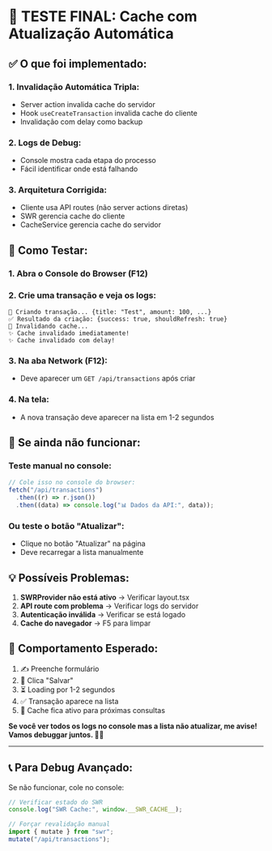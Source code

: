 # 🚀 TESTE FINAL: Cache com Atualização Automática

## ✅ **O que foi implementado:**

### 1. **Invalidação Automática Tripla:**

- Server action invalida cache do servidor
- Hook `useCreateTransaction` invalida cache do cliente
- Invalidação com delay como backup

### 2. **Logs de Debug:**

- Console mostra cada etapa do processo
- Fácil identificar onde está falhando

### 3. **Arquitetura Corrigida:**

- Cliente usa API routes (não server actions diretas)
- SWR gerencia cache do cliente
- CacheService gerencia cache do servidor

## 🧪 **Como Testar:**

### 1. **Abra o Console do Browser** (F12)

### 2. **Crie uma transação e veja os logs:**

```
🚀 Criando transação... {title: "Test", amount: 100, ...}
✅ Resultado da criação: {success: true, shouldRefresh: true}
🔄 Invalidando cache...
✨ Cache invalidado imediatamente!
✨ Cache invalidado com delay!
```

### 3. **Na aba Network (F12):**

- Deve aparecer um `GET /api/transactions` após criar

### 4. **Na tela:**

- A nova transação deve aparecer na lista em 1-2 segundos

## 🔧 **Se ainda não funcionar:**

### **Teste manual no console:**

```javascript
// Cole isso no console do browser:
fetch("/api/transactions")
  .then((r) => r.json())
  .then((data) => console.log("📊 Dados da API:", data));
```

### **Ou teste o botão "Atualizar":**

- Clique no botão "Atualizar" na página
- Deve recarregar a lista manualmente

## 💡 **Possíveis Problemas:**

1. **SWRProvider não está ativo** → Verificar layout.tsx
2. **API route com problema** → Verificar logs do servidor
3. **Autenticação inválida** → Verificar se está logado
4. **Cache do navegador** → F5 para limpar

## 🎯 **Comportamento Esperado:**

1. ✍️ Preenche formulário
2. 🎯 Clica "Salvar"
3. ⏳ Loading por 1-2 segundos
4. ✅ Transação aparece na lista
5. 🔄 Cache fica ativo para próximas consultas

**Se você ver todos os logs no console mas a lista não atualizar, me avise! Vamos debuggar juntos. 🕵️‍♂️**

---

## 📞 **Para Debug Avançado:**

Se não funcionar, cole no console:

```javascript
// Verificar estado do SWR
console.log("SWR Cache:", window.__SWR_CACHE__);

// Forçar revalidação manual
import { mutate } from "swr";
mutate("/api/transactions");
```
